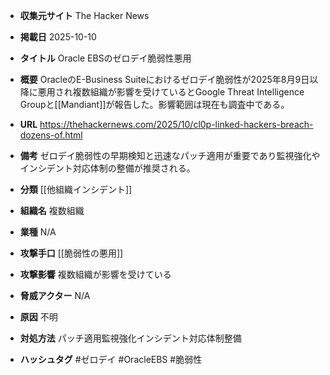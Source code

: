 - **収集元サイト**
The Hacker News

- **掲載日**
2025-10-10

- **タイトル**
Oracle EBSのゼロデイ脆弱性悪用

- **概要**
OracleのE-Business Suiteにおけるゼロデイ脆弱性が2025年8月9日以降に悪用され複数組織が影響を受けているとGoogle Threat Intelligence Groupと[[Mandiant]]が報告した。影響範囲は現在も調査中である。

- **URL**
https://thehackernews.com/2025/10/cl0p-linked-hackers-breach-dozens-of.html

- **備考**
ゼロデイ脆弱性の早期検知と迅速なパッチ適用が重要であり監視強化やインシデント対応体制の整備が推奨される。

- **分類**
[[他組織インシデント]]

- **組織名**
複数組織

- **業種**
N/A

- **攻撃手口**
[[脆弱性の悪用]]

- **攻撃影響**
複数組織が影響を受けている

- **脅威アクター**
N/A

- **原因**
不明

- **対処方法**
パッチ適用監視強化インシデント対応体制整備

- **ハッシュタグ**
#ゼロデイ #OracleEBS #脆弱性
